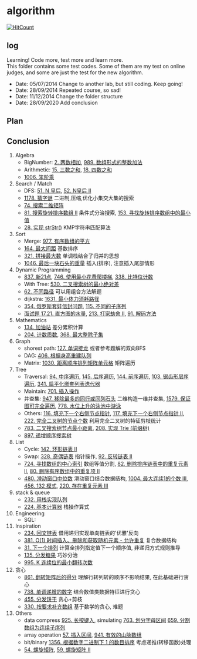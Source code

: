 algorithm
=====

[![HitCount](http://hits.dwyl.com/skyczhao/algorithm.svg)](http://hits.dwyl.com/skyczhao/algorithm)

log
-----
Learning! Code more, test more and learn more.  
This folder contains some test codes. Some of them are my test on online judges, and some are just the test for the new algorithm.  
* Date: 05/07/2014 Change to another lab, but still coding. Keep going!  
* Date: 28/09/2014 Repeated course, so sad!  
* Date: 11/12/2014 Change the folder structure  
* Date: 28/09/2020 Add conclusion

Plan
-----

Conclusion
-----
1. Algebra
    - BigNumber: [2. 两数相加](leetcode/add-two-numbers.cpp), [989. 数组形式的整数加法](leetcode/Add2ArrayFormOfInt.java)
    - Arithmetic: [15. 三数之和](leetcode/3sum.cpp), [18. 四数之和](leetcode/4sum.cpp)
    - [1006. 笨阶乘](leetcode/ClumsyFactorial.java)
2. Search / Match
    - DFS: [51. N 皇后](leetcode/n-queens.cpp), [52. N皇后 II](leetcode/n-queens-ii.cpp)
    - [1178. 猜字谜](leetcode/NumberOfValidWordsForEachPuzzle.java) 二进制,压缩,优化小集交大集的搜索
    - [74. 搜索二维矩阵](leetcode/SearchS2dMatrix.java)
    - [81. 搜索旋转排序数组 II](leetcode/SearchInRotatedSortedArrayII.java) 条件式分治搜索, [153. 寻找旋转排序数组中的最小值](leetcode/FindMinimumInRotatedSortedArray.java)
    - [28. 实现 strStr()](leetcode/ImplementStrstr.java) KMP字符串匹配算法
3. Sort
    - Merge: [977. 有序数组的平方](leetcode/SquaresOfASortedArray.java)
    - [164. 最大间距](leetcode/MaximumGap.java) 基数排序
    - [321. 拼接最大数](leetcode/CreateMaximumNumber.java) 单调栈结合了归并的思想
    - [1046. 最后一块石头的重量](leetcode/LastStoneWeight.java) 插入(排序), 注意插入尾部情形
3. Dynamic Programming
    - [837. 新21点](leetcode/new_21_game.java), [746. 使用最小花费爬楼梯](leetcode/MinCostClimbingStairs.java), [338. 比特位计数](leetcode/CountingBits.java)
    - With Tree: [530. 二叉搜索树的最小绝对差](leetcode/MinimumAbsoluteDifferenceInBst.java)
    - [62. 不同路径](leetcode/UniquePaths.java) 可以用组合方法解题
    - dijkstra: [1631. 最小体力消耗路径](leetcode/PathWithMinimumEffort.java)
    - [354. 俄罗斯套娃信封问题](leetcode/RussianDollEnvelopes.java), [115. 不同的子序列](leetcode/DistinctSubsequences.java)
    - [面试题 17.21. 直方图的水量](leetcode/VolumeOfHistogramLcci.java), [213. 打家劫舍 II](leetcode/HouseRobberII.java), [91. 解码方法](leetcode/DecodeWays.java)
4. Mathematics
    - [134. 加油站](leetcode/GasStation.java) 差分累积计算
    - [204. 计数质数](leetcode/CountPrimes.java), [368. 最大整除子集](leetcode/LargestDivisibleSubset.java)
5. Graph
    - shorest path: [127. 单词接龙](leetcode/WordLadder.java) 或者参考题解的双向BFS
    - DAG: [406. 根据身高重建队列](leetcode/QueueReconstructionByHeight.java)
    - Matrix: [1030. 距离顺序排列矩阵单元格](leetcode/MatrixCellsInDistanceOrder.java) 矩阵遍历
5. Tree
    - Traversal: [94. 中序遍历](leetcode/BinaryTreeInorderTraversal.java), [145. 后序遍历](leetcode/BinaryTreePostorderTraversal.java), [144. 前序遍历](leetcode/BinaryTreePreorderTraversal.java), [103. 锯齿形层序遍历](leetcode/BinaryTreeZigzagLevelOrderTraversal.java), [341. 扁平化嵌套列表迭代器](leetcode/FlattenNestedListIterator.java)
    - Maintain: [701. 插入操作](leetcode/BinarySearchTreeInsert.java)
    - 并查集: [947. 移除最多的同行或同列石头](leetcode/MostStonesRemoved.java) 二维构造一维并查集, [1579. 保证图可完全遍历](leetcode/RemoveMaxNumberOfEdges.java), [778. 水位上升的泳池中游泳](leetcode/SwimInRisingWater.java)
    - Others: [116. 填充下一个右侧节点指针](leetcode/PopulatingNextRightPointersInEachNode.java), [117. 填充下一个右侧节点指针 II](leetcode/PopulatingNextRightPointersInEachNodeII.java), [222. 完全二叉树的节点个数](leetcode/CountCompleteTreeNodes.java) 利用完全二叉树的特征剪枝统计
    - [783. 二叉搜索树节点最小距离](leetcode/MinimumDistanceBetweenBstNodes.java), [208. 实现 Trie (前缀树)](leetcode/ImplementTriePrefixTree.java)
    - [897. 递增顺序搜索树](leetcode/IncreasingOrderSearchTree.java)
6. List
    - Cycle: [142. 环形链表 II](leetcode/LinkedListCycleII.java)
    - Swap: [328. 奇偶链表](leetcode/OddEvenLinkedList.java) 指针操作, [92. 反转链表 II](leetcode/ReverseLinkedListII.java)
    - [724. 寻找数组的中心索引](leetcode/FindPivotIndex.java) 数组等值分割, [82. 删除排序链表中的重复元素 II](leetcode/RemoveDuplicatesFromSortedListII.java), [80. 删除有序数组中的重复项 II](leetcode/RemoveDuplicatesFromSortedArrayII.java)
    - [480. 滑动窗口中位数](leetcode/SlidingWindowMedian.java) 滑动窗口结合数据结构, [1004. 最大连续1的个数 III](leetcode/MaxConsecutiveOnesIII.java), [456. 132 模式](leetcode/Pattern132.java), [220. 存在重复元素 III](leetcode/ContainsDuplicateIII.java)
7. stack & queue
    - [232. 用栈实现队列](leetcode/ImplementQueueUsingStacks.java)
    - [224. 基本计算器](leetcode/BasicCalculator.java) 栈操作算式
8. Engineering
    - SQL: 
9. Inspiration
    - [234. 回文链表](leetcode/PalindromeLinkedList.java) 借用递归实现单向链表的'优雅'反向
    - [381. O(1) 时间插入、删除和获取随机元素 - 允许重复](leetcode/IDRO1DuplicatesAllowed.java) 复合数据结构
    - [31. 下一个排列](leetcode/NextPermutation.java) 计算全排列指定值下一个顺序值, 非递归方式规则推导
    - [135. 分发糖果](leetcode/Candy.java) 巧妙分治
    - [995. K 连续位的最小翻转次数](leetcode/MinimumNumberKConsecutiveBitFlips.java)
10. 贪心
    - [861. 翻转矩阵后的得分](leetcode/ScoreAfterFlippingMatrix.java) 理解行转列转的顺序不影响结果, 在此基础进行贪心
    - [738. 单调递增的数字](leetcode/MonotoneIncreasingDigits.java) 结合数值类数据特征进行贪心
    - [455. 分发饼干](leetcode/AssignCookies.java) 贪心+剪枝
    - [330. 按要求补齐数组](leetcode/PatchingArray.java) 基于数学的贪心, 难题
11. Others
    - data compress [925. 长按键入](leetcode/LongPressedName.java), simulating [763. 划分字母区间](leetcode/PartitionLabels.java) [659. 分割数组为连续子序列](leetcode/SplitArrayIntoConsecutiveSubsequences.java)
    - array operation [57. 插入区间](leetcode/InsertInterval.java), [941. 有效的山脉数组](leetcode/ValidMountainArray.java)
    - bit/binary [1356. 根据数字二进制下 1 的数目排序](leetcode/SortIntByNumOf1.java) 考虑递推(转移函数)处理
    - [54. 螺旋矩阵](leetcode/SpiralMatrix.java), [59. 螺旋矩阵 II](leetcode/SpiralMatrixII.java)